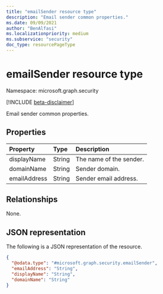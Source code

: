```yaml
---
title: "emailSender resource type"
description: "Email sender common properties."
ms.date: 09/09/2021
author: "BenAlfasi"
ms.localizationpriority: medium
ms.subservice: "security"
doc_type: resourcePageType
---
```


# emailSender resource type

Namespace: microsoft.graph.security

[!INCLUDE [beta-disclaimer](../../includes/beta-disclaimer.md)]

Email sender common properties.

## Properties
|Property|Type|Description|
|:---|:---|:---|
|displayName|String|The name of the sender.|
|domainName|String|Sender domain.|
|emailAddress|String|Sender email address.|

## Relationships
None.

## JSON representation
The following is a JSON representation of the resource.
<!-- {
  "blockType": "resource",
  "@odata.type": "microsoft.graph.security.emailSender"
}
-->
``` json
{
  "@odata.type": "#microsoft.graph.security.emailSender",
  "emailAddress": "String",
  "displayName": "String",
  "domainName": "String"
}
```

